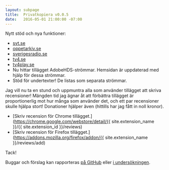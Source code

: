 ```yaml
---
layout: subpage
title:  Privatkopiera v0.0.5
date:   2016-05-01 21:00:00 -07:00
---
```

Nytt stöd och nya funktioner:

- [svt.se](https://www.svt.se/)
- [oppetarkiv.se](https://www.oppetarkiv.se/)
- [sverigesradio.se](https://sverigesradio.se/)
- [tv4.se](https://www.tv4.se/)
- [tv4play.se](https://www.tv4play.se/)
- Nu hittar tillägget AdobeHDS-strömmar. Hemsidan är uppdaterad med hjälp för dessa strömmar.
- Stöd för undertexter! De listas som separata strömmar.

Jag vill nu ta en stund och uppmuntra alla som använder tillägget att skriva recensioner! Mängden tid jag ägnar åt att förbättra tillägget är proportionerlig mot hur många som använder det, och ett par recensioner skulle hjälpa stort! Donationer hjälper även (hittills har jag fått in noll kronor).

- [Skriv recension för Chrome tillägget.](https://chrome.google.com/webstore/detail/{{ site.extension_name }}/{{ site.extension_id }}/reviews)
- [Skriv recension för Firefox tillägget.](https://addons.mozilla.org/firefox/addon/{{ site.extension_name }}/reviews/add)

Tack!

Buggar och förslag kan rapporteras [på GitHub](https://github.com/stefansundin/privatkopiera/issues) eller [i undersökningen](https://goo.gl/forms/gZKoMuXklI).
